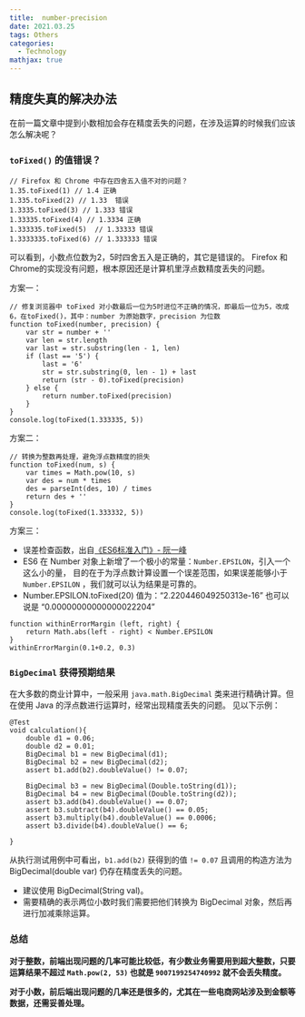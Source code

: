```yaml
---
title:  number-precision
date: 2021.03.25 
tags: Others
categories: 
  - Technology
mathjax: true 
---
```


## 精度失真的解决办法

在前一篇文章中提到小数相加会存在精度丢失的问题，在涉及运算的时候我们应该怎么解决呢？

### `toFixed()` 的值错误？

```
// Firefox 和 Chrome 中存在四舍五入值不对的问题？
1.35.toFixed(1) // 1.4 正确
1.335.toFixed(2) // 1.33  错误
1.3335.toFixed(3) // 1.333 错误
1.33335.toFixed(4) // 1.3334 正确
1.333335.toFixed(5)  // 1.33333 错误
1.3333335.toFixed(6) // 1.333333 错误
```
可以看到，小数点位数为2，5时四舍五入是正确的，其它是错误的。
Firefox 和 Chrome的实现没有问题，根本原因还是计算机里浮点数精度丢失的问题。

方案一：
```
// 修复浏览器中 toFixed 对小数最后一位为5时进位不正确的情况，即最后一位为5，改成6，在toFixed()，其中：number 为原始数字，precision 为位数
function toFixed(number, precision) {
    var str = number + ''
    var len = str.length
    var last = str.substring(len - 1, len)
    if (last == '5') {
        last = '6'
        str = str.substring(0, len - 1) + last
        return (str - 0).toFixed(precision)
    } else {
        return number.toFixed(precision)
    }
}
console.log(toFixed(1.333335, 5))
```
方案二：
```
// 转换为整数再处理，避免浮点数精度的损失
function toFixed(num, s) {
    var times = Math.pow(10, s)
    var des = num * times
    des = parseInt(des, 10) / times
    return des + ''
}
console.log(toFixed(1.333332, 5))
```

方案三：
- 误差检查函数，出自[《ES6标准入门》- 阮一峰](https：//es6.ruanyifeng.com/)
- ES6 在 Number 对象上新增了一个极小的常量：`Number.EPSILON`，引入一个这么小的量，
目的在于为浮点数计算设置一个误差范围，如果误差能够小于 `Number.EPSILON` ，我们就可以认为结果是可靠的。
- Number.EPSILON.toFixed(20) 值为：“2.220446049250313e-16” 也可以说是 “0.00000000000000022204”

```
function withinErrorMargin (left, right) {
    return Math.abs(left - right) < Number.EPSILON
}
withinErrorMargin(0.1+0.2, 0.3)
```

### `BigDecimal` 获得预期结果 
在大多数的商业计算中，一般采用 `java.math.BigDecimal` 类来进行精确计算。但在使用 Java 的浮点数进行运算时，经常出现精度丢失的问题。
见以下示例：
```
@Test
void calculation(){
    double d1 = 0.06;
    double d2 = 0.01;
    BigDecimal b1 = new BigDecimal(d1);
    BigDecimal b2 = new BigDecimal(d2);
    assert b1.add(b2).doubleValue() != 0.07;

    BigDecimal b3 = new BigDecimal(Double.toString(d1));
    BigDecimal b4 = new BigDecimal(Double.toString(d2));
    assert b3.add(b4).doubleValue() == 0.07;        
    assert b3.subtract(b4).doubleValue() == 0.05; 
    assert b3.multiply(b4).doubleValue() == 0.0006;
    assert b3.divide(b4).doubleValue() == 6;
    
}
```
 从执行测试用例中可看出，`b1.add(b2)` 获得到的值 `!= 0.07` 且调用的构造方法为 BigDecimal(double var) 仍存在精度丢失的问题。
 - 建议使用 BigDecimal(String val)。
 - 需要精确的表示两位小数时我们需要把他们转换为 BigDecimal 对象，然后再进行加减乘除运算。


### 总结
**对于整数，前端出现问题的几率可能比较低，有少数业务需要用到超大整数，只要运算结果不超过 `Math.pow(2, 53)` 也就是 `9007199254740992` 就不会丢失精度。**

**对于小数，前后端出现问题的几率还是很多的，尤其在一些电商网站涉及到金额等数据，还需妥善处理。**